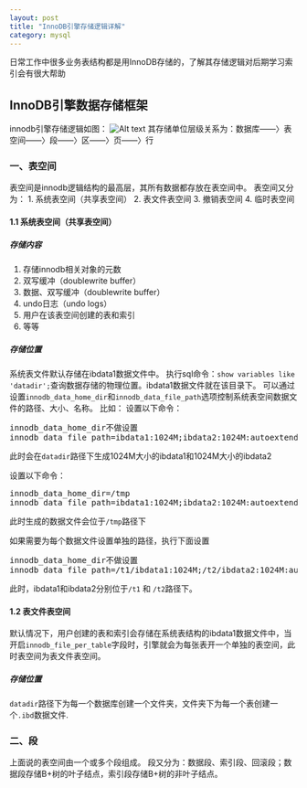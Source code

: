 ```yaml
---
layout: post
title: "InnoDB引擎存储逻辑详解"
category: mysql 
---
```


日常工作中很多业务表结构都是用InnoDB存储的，了解其存储逻辑对后期学习索引会有很大帮助
## InnoDB引擎数据存储框架
innodb引擎存储逻辑如图：
![Alt text](https://github.com/Jurneez/doraemon/tree/main/_screenshots/2023-12-14-mysql-innodb-store.png)
其存储单位层级关系为：数据库——〉表空间——〉段——〉区——〉页——〉行

### 一、表空间
表空间是innodb逻辑结构的最高层，其所有数据都存放在表空间中。
表空间又分为：
    1. 系统表空间（共享表空间）
    2. 表文件表空间
    3. 撤销表空间
    4. 临时表空间
#### 1.1 系统表空间（共享表空间）
##### 存储内容
1. 存储innodb相关对象的元数
2. 双写缓冲（doublewrite buffer）
3. 数据、双写缓冲（doublewrite buffer）
4. undo日志（undo logs）
5. 用户在该表空间创建的表和索引
6. 等等

##### 存储位置
系统表文件默认存储在ibdata1数据文件中。
执行sql命令：`show variables like 'datadir';`查询数据存储的物理位置。ibdata1数据文件就在该目录下。
可以通过设置`innodb_data_home_dir`和`innodb_data_file_path`选项控制系统表空间数据文件的路径、大小、名称。
比如：
设置以下命令：
<pre>
innodb_data_home_dir不做设置
innodb_data_file_path=ibdata1:1024M;ibdata2:1024M:autoextend
</pre>
此时会在`datadir`路径下生成1024M大小的ibdata1和1024M大小的ibdata2

设置以下命令：
<pre>
innodb_data_home_dir=/tmp
innodb_data_file_path=ibdata1:1024M;ibdata2:1024M:autoextend
</pre>
此时生成的数据文件会位于`/tmp`路径下

如果需要为每个数据文件设置单独的路径，执行下面设置
<pre>
innodb_data_home_dir不做设置
innodb_data_file_path=/t1/ibdata1:1024M;/t2/ibdata2:1024M:autoextend
</pre>
此时，ibdata1和ibdata2分别位于`/t1` 和 `/t2`路径下。

#### 1.2 表文件表空间
默认情况下，用户创建的表和索引会存储在系统表结构的ibdata1数据文件中，当开启`innodb_file_per_table`字段时，引擎就会为每张表开一个单独的表空间，此时表空间为表文件表空间。
##### 存储位置
`datadir`路径下为每一个数据库创建一个文件夹，文件夹下为每一个表创建一个`.ibd`数据文件.

### 二、段
上面说的表空间由一个或多个段组成。
段又分为：数据段、索引段、回滚段；数据段存储B+树的叶子结点，索引段存储B+树的非叶子结点。
